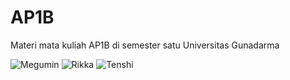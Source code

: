 # AP1B
Materi mata kuliah AP1B di semester satu Universitas Gunadarma

![Megumin](https://media.giphy.com/media/v1.Y2lkPTc5MGI3NjExOTZmM2NmYTc0YWI0NjNlNmM1ZTQ4OWI5YmFhYWFhNjVhMjllZTYwZSZjdD1n/eBN6oifiv4k5G/giphy.gif)
![Rikka](https://media.giphy.com/media/a6pzK009rlCak/giphy.gif)
![Tenshi](https://tenor.com/btq0K.gif)